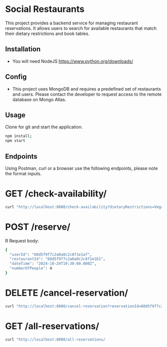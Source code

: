 # Social Restaurants

This project provides a backend service for managing restaurant reservations. It allows users to search for available restaurants that match their dietary restrictions and book tables.

## Installation

- You will need NodeJS https://www.python.org/downloads/

## Config

- This project uses MongoDB and requires a predefined set of restaurants and users. Please contact the developer to request access to the remote database on Mongo Atlas. 

## Usage
Clone for git and start the application.
```bash
npm install;
npm start
```
## Endpoints
Using Postman, curl or a browser use the following endpoints, please note the format inputs.

# GET /check-availability/
```bash
curl "http://localhost:8080/check-availability?dietaryRestrictions=Vegan,Gluten-Free&time=2024-10-24T19:30:00.000Z&people=4"
```

# POST /reserve/
R
Request body:
```bash
{
  "userId": "60d5f9f7c2a0a0c2c8f1e1af",
  "restaurantId": "60d5f9f7c2a0a0c2c8f1e1b1",
  "dateTime": "2024-10-24T19:30:00.000Z",
  "numberOfPeople": 4
}
```
# DELETE /cancel-reservation/
```bash
curl "http://localhost:8080/cancel-reservation?reservationId=60d5f9f7c2a0a0c2c8f1e1bb"
```

# GET /all-reservations/
```bash
curl "http://localhost:8080/all-reservations/
```

